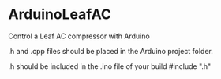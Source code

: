 # ArduinoLeafAC
Control a Leaf AC compressor with Arduino

.h and .cpp files should be placed in the Arduino project folder.

.h should be included in the .ino file of your build
    #include ".h"
